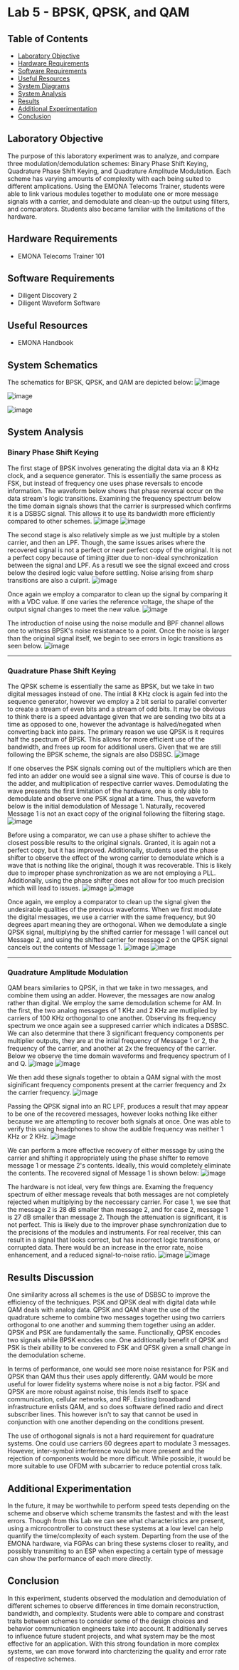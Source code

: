 # Lab 5 - BPSK, QPSK, and QAM

## Table of Contents
- [Laboratory Objective](#laboratory-objective)
- [Hardware Requirements](#hardware-requirements)
- [Software Requirements](#software-requirements)
- [Useful Resources](#useful-resources)
- [System Diagrams](#system-diagrams)
- [System Analysis](#system-analysis)
- [Results](#results)
- [Additional Experimentation](#additional-experimentation)
- [Conclusion](#conclusion)

## Laboratory Objective
The purpose of this laboratory experiment was to analyze, and compare three modulation/demodulation schemes: Binary Phase Shift Keying, Quadrature Phase Shift Keying, and Quadrature Amplitude Modulation. Each scheme has varying amounts of complexity with each being suited to different amplications. Using the EMONA Telecoms Trainer, students were able to link various modules together to modulate one or more message signals with a carrier, and demodulate and clean-up the output using filters, and comparators. Students also became familiar with the limitations of the hardware. 

## Hardware Requirements
- EMONA Telecoms Trainer 101

## Software Requirements
- Diligent Discovery 2
- Diligent Waveform Software

## Useful Resources
- EMONA Handbook

## System Schematics
The schematics for BPSK, QPSK, and QAM are depicted below:
![image](https://github.com/leoki6/Digital-Communications/blob/main/L5_BPSK_QPSK_QAM/System_Diagrams/BPSK_Diagram.png)


![image](https://github.com/leoki6/Digital-Communications/blob/main/L5_BPSK_QPSK_QAM/System_Diagrams/QPSK_Diagram.png)


![image](https://github.com/leoki6/Digital-Communications/blob/main/L5_BPSK_QPSK_QAM/System_Diagrams/QAM_Diagram.png)

## System Analysis

### Binary Phase Shift Keying
The first stage of BPSK involves generating the digital data via an 8 KHz clock, and a sequence generator. This is essentially the same process as FSK, but instead of frequency one uses phase reversals to encode information. The waveform below shows that phase reversal occur on the data stream's logic transitions. Examining the frequency spectrum below the time domain signals shows that the carrier is surpressed which confirms it is a DSBSC signal. This allows it to use its bandwidth more efficiently compared to other schemes.
![image](https://github.com/leoki6/Digital-Communications/blob/main/L5_BPSK_QPSK_QAM/Figures/A1_BPSK_Rev.png)
![image](https://github.com/leoki6/Digital-Communications/blob/main/L5_BPSK_QPSK_QAM/Figures/A2_Q2.png)

The second stage is also relatively simple as we just multiple by a stolen carrier, and then an LPF. Though, the same issues arises where the recovered signal is not a perfect or near perfect copy of the original. It is not a perfect copy because of timing jitter due to non-ideal synchronization between the signal and LPF. As a resutl we see the signal exceed and cross below the desired logic value before settling. Noise arising from sharp transitions are also a culprit.
![image](https://github.com/leoki6/Digital-Communications/blob/main/L5_BPSK_QPSK_QAM/Figures/A3_Ripple_Out.png)

Once again we employ a comparator to clean up the signal by comparing it with a VDC value. If one varies the reference voltage, the shape of the output signal changes to meet the new value.
![image](https://github.com/leoki6/Digital-Communications/blob/main/L5_BPSK_QPSK_QAM/Figures/A4_Comparator.png)

The introduction of noise using the noise modulle and BPF channel allows one to witness BPSK's noise resistanace to a point. Once the noise is larger than the original signal itself, we begin to see errors in logic transitions as seen below.
![image](https://github.com/leoki6/Digital-Communications/blob/main/L5_BPSK_QPSK_QAM/Figures/A5_Noise_0dB.png)

_____________________________________________________________________________________________________________________________________________________________________________

### Quadrature Phase Shift Keying
The QPSK scheme is essentially the same as BPSK, but we take in two digital messages instead of one. The intial 8 KHz clock is again fed into the sequence generator, however we employ a 2 bit serial to parallel converter to create a stream of even bits and a stream of odd bits. It may be obvious to think there is a speed advantage given that we are sending two bits at a time as opposed to one, however the advantage is halved/negated when converting back into pairs. The primary reason we use QPSK is it requires half the spectrum of BPSK. This allows for more efficient use of the bandwidth, and frees up room for additional users. Given that we are still following the BPSK scheme, the signals are also DSBSC. 
![image](https://github.com/leoki6/Digital-Communications/blob/main/L5_BPSK_QPSK_QAM/Figures/B1_QPSK_Even_Odd.png)

If one observes the PSK signals coming out of the multipliers which are then fed into an adder one would see a signal sine wave. This of course is due to the adder, and multiplication of respective carrier waves. Demodulating the wave presents the first limitation of the hardware, one is only able to demodulate and observe one PSK signal at a time. Thus, the waveform below is the initial demodulation of Message 1. Naturally, recovered Message 1 is not an exact copy of the original following the filtering stage. 
![image](https://github.com/leoki6/Digital-Communications/blob/main/L5_BPSK_QPSK_QAM/Figures/B2_Init_Output.png)

Before using a comparator, we can use a phase shifter to achieve the closest possible results to the original signals. Granted, it is again not a perfect copy, but it has improved. Additionally, students used the phase shifter to observe the effect of the wrong carrier to demodulate which is a wave that is nothing like the original, though it was recoverable. This is likely due to improper phase synchronization as we are not employing a PLL. Additionally, using the phase shifter does not allow for too much precision which will lead to issues.
![image](https://github.com/leoki6/Digital-Communications/blob/main/L5_BPSK_QPSK_QAM/Figures/B3_Close_X1.png)
![image](https://github.com/leoki6/Digital-Communications/blob/main/L5_BPSK_QPSK_QAM/Figures/B4_Close_Y1.png)

Once again, we employ a comparator to clean up the signal given the undesirable qualities of the previous waveforms. When we first modulate the digital messages, we use a carrier with the same frequency, but 90 degrees apart meaning they are orthogonal. When we demodulate a single QPSK signal, multiplying by the shifted carrier for message 1 will cancel out Message 2, and using the shifted carrier for message 2 on the QPSK signal cancels out the contents of Message 1.
![image](https://github.com/leoki6/Digital-Communications/blob/main/L5_BPSK_QPSK_QAM/Figures/B5_Comp_X1.png)
![image](https://github.com/leoki6/Digital-Communications/blob/main/L5_BPSK_QPSK_QAM/Figures/B6_Comp_X2.png)

_____________________________________________________________________________________________________________________________________________________________________________

### Quadrature Amplitude Modulation

QAM bears similaries to QPSK, in that we take in two messages, and combine them using an adder. However, the messages are now analog rather than digital. We employ the same demodulation scheme for AM. In the first, the two analog messages of 1 KHz and 2 KHz are mutliplied by carriers of 100 KHz orthogonal to one another. Observing its frequency spectrum we once again see a suppresed carrier which indicates a DSBSC. We can also determine that there 3 significant frequency components per multiplier outputs, they are at the intial frequency of Message 1 or 2, the frequency of the carrier, and another at 2x the frequency of the carrier. Below we observe the time domain waveforms and frequency spectrum of I and Q.
![image](https://github.com/leoki6/Digital-Communications/blob/main/L5_BPSK_QPSK_QAM/Figures/C1_QAM_QCH.png)
![image](https://github.com/leoki6/Digital-Communications/blob/main/L5_BPSK_QPSK_QAM/Figures/C2_QAM_ICH.png)

We then add these signals together to obtain a QAM signal with the most siginificant frequency components present at the carrier frequency and 2x the carrier frequency.
![image](https://github.com/leoki6/Digital-Communications/blob/main/L5_BPSK_QPSK_QAM/Figures/C3_IQ_Sum.png)

Passing the QPSK signal into an RC LPF, produces a result that may appear to be one of the recovered messages, however looks nothing like either because we are attempting to recover both signals at once. One was able to verify this using headphones to show the audible frequency was neither 1 KHz or 2 KHz. 
![image](https://github.com/leoki6/Digital-Communications/blob/main/L5_BPSK_QPSK_QAM/Figures/C4_Recov_Inc.png)

We can perform a more effective recovery of either message by using the carrier and shifting it appropriately using the phase shifter to remove message 1 or message 2's contents. Ideally, this would completely eliminate the contents. The recovered signal of Message 1 is shown below:
![image](https://github.com/leoki6/Digital-Communications/blob/main/L5_BPSK_QPSK_QAM/Figures/C5_M1_Recov.png)

The hardware is not ideal, very few things are. Examing the frequency spectrum of either message reveals that both messages are not completely rejected when multiplying by the neccessary carrier. For case 1, we see that the message 2 is 28 dB smaller than message 2, and for case 2, message 1 is 27 dB smaller than message 2. Though the attenuation is significant, it is not perfect. This is likely due to the improver phase synchronization due to the precisions of the modules and instruments. For real receiver, this can result in a signal that looks correct, but has incorrect logic transitions, or corrupted data. There would be an increase in the error rate, noise enhancement, and a reduced signal-to-noise ratio.
![image](https://github.com/leoki6/Digital-Communications/blob/main/L5_BPSK_QPSK_QAM/Figures/C7_M1_NO_Full_RJ.png)
![image](https://github.com/leoki6/Digital-Communications/blob/main/L5_BPSK_QPSK_QAM/Figures/C6_M2_NO_Full_RJ.png)

## Results Discussion
One similarity across all schemes is the use of DSBSC to improve the efficiency of the techniques. PSK and QPSK deal with digital data while QAM deals with analog data. QPSK and QAM share the use of the quadrature scheme to combine two messages together using two carriers orthogonal to one another and summing them together using an adder. QPSK and PSK are fundamentally the same. Functionally, QPSK encodes two signals while BPSK encodes one. One additionally benefit of QPSK and PSK is their abillity to be convered to FSK and QFSK given a small change in the demodulation scheme. 

In terms of performance, one would see more noise resistance for PSK and QPSK than QAM thus their uses apply differently. QAM would be more useful for lower fidelity systems where noise is not a big factor. PSK and QPSK are more robust against noise, this lends itself to space communication, cellular networks, and RF. Existing broadband infrastructure enlists QAM, and so does software defined radio and direct subscriber lines. This however isn't to say that cannot be used in conjunction with one another depending on the conditions present.

The use of orthogonal signals is not a hard requirement for quadrature systems. One could use carriers 60 degrees apart to modulate 3 messages. However, inter-symbol interference would be more present and the rejection of components would be more difficult. While possible, it would be more suitable to use OFDM with subcarrier to reduce potential cross talk.

## Additional Experimentation
In the future, it may be worthwhile to perform speed tests depending on the scheme and observe which scheme transmits the fastest and with the least errors. Though from this Lab we can see what characteristics are present, using a microcontroller to construct these systems at a low level can help quantify the time/complexity of each system. Departing from the use of the EMONA hardware, via FGPAs can bring these systems closer to reality, and possibly transmiting to an ESP when expecting a certain type of message can show the performance of each more directly.

## Conclusion
In this experiment, students observed the modulation and demodulation of different schemes to observe differences in time domain reconstruction, bandwidth, and complexity. Students were able to compare and constrast traits between schemes to consider some of the design choices and behavior communication engineers take into account. It additionally serves to influence future student projects, and what system may be the most effective for an application. With this strong foundation in more complex systems, we can move forward into charcterizing the quality and error rate of respective schemes.
